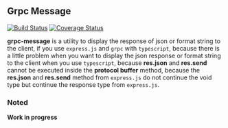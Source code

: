 ## Grpc Message

[![Build Status](https://travis-ci.org/restuwahyu13/nodejs-midtrans-client.svg?branch=main)](https://travis-ci.org/restuwahyu13/nodejs-midtrans-client)
[![Coverage Status](https://coveralls.io/repos/github/restuwahyu13/nodejs-midtrans-client/badge.svg?branch=main)](https://coveralls.io/github/restuwahyu13/nodejs-midtrans-client?branch=main)

**grpc-message** is a utility to display the response of json or format string to the client, if you use `express.js` and `grpc` with `typescript`, because there is a little problem when you want to display the json response or format string to the client when you use `typescript`, because **res.json** and **res.send** cannot be executed inside the **protocol buffer** method, because the **res.json** and **res.send** method from `express.js` do not continue the void type but continue the response type from `express.js`.

### Noted

**Work in progress**
